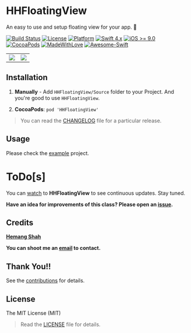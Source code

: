 # HHFloatingView
An easy to use and setup floating view for your app. 🎡


[![Build Status](https://travis-ci.org/hemangshah/HHFloatingView.svg?branch=master)](https://travis-ci.org/hemangshah/HHFloatingView)
[![License](https://img.shields.io/badge/License-MIT-lightgrey.svg)](https://github.com/hemangshah/HHFloatingView/blob/master/LICENSE)
[![Platform](https://img.shields.io/badge/Platforms-iOS-red.svg)](https://www.apple.com/in/ios/)
[![Swift 4.x](https://img.shields.io/badge/swift-4.2-blue.svg)](https://swift.org/)
[![iOS >= 9.0](https://img.shields.io/badge/iOS%20-%3E%3D%209.0-yellowgreen.svg)](https://www.apple.com/in/ios)
[![CocoaPods](https://img.shields.io/cocoapods/dt/HHFloatingView.svg)](https://cocoapods.org/pods/HHFloatingView)
[![MadeWithLove](https://img.shields.io/badge/Made%20with%20%E2%9D%A4-India-green.svg)](https://madewithlove.org.in/)
[![Awesome-Swift](https://cdn.rawgit.com/sindresorhus/awesome/d7305f38d29fed78fa85652e3a63e154dd8e8829/media/badge.svg)](https://github.com/matteocrippa/awesome-swift/)

<table>
<tr>
<td><img src = "https://github.com/hemangshah/HHFloatingView/blob/master/Screenshots/Screenshot-1.png"></td>
<td><img src = "https://github.com/hemangshah/HHFloatingView/blob/master/Screenshots/Screenshot-2.png"></td>
</tr>
</table>

## Installation

1. **Manually** - Add `HHFloatingView/Source` folder to your Project. And you're good to use `HHFloatingView`.

2. **CocoaPods**: `pod 'HHFloatingView'`
    
> You can read the [CHANGELOG](https://github.com/hemangshah/HHFloatingView/blob/master/CHANGELOG.md) file for a particular release.

## Usage

Please check the [example](https://github.com/hemangshah/HHFloatingView/tree/master/HHFloatingView/Example) project.


# ToDo[s]

You can [watch](https://github.com/hemangshah/HHFloatingView/subscription) to **HHFloatingView** to see continuous updates. Stay tuned.

<b>Have an idea for improvements of this class?
Please open an [issue](https://github.com/hemangshah/HHFloatingView/issues/new).</b>
    
## Credits

<b>[Hemang Shah](https://about.me/hemang.shah)</b>

**You can shoot me an [email](http://www.google.com/recaptcha/mailhide/d?k=01IzGihUsyfigse2G9z80rBw==&c=vU7vyAaau8BctOAIJFwHVbKfgtIqQ4QLJaL73yhnB3k=) to contact.**

## Thank You!!

See the [contributions](https://github.com/hemangshah/HHFloatingView/blob/master/CONTRIBUTIONS.md) for details.

## License

The MIT License (MIT)

> Read the [LICENSE](https://github.com/hemangshah/HHFloatingView/blob/master/LICENSE) file for details.
